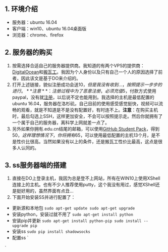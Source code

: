 ## 1. 环境介绍
* 服务器：ubuntu 16.04
* 客户端：win10、ubuntu 16.04桌面版
* 浏览器：chrome、firefox

## 2. 服务器的购买
1. 按需选择合适自己的服务器提供商。我知道的有两个VPS的提供商：[DigitalOcean](https://www.digitalocean.com/github-students/?utm_medium=partnerships&utm_source=github&utm_campaign=studentdevpack)和[搬瓦工](http://banwagong.cn/)。我因为个人身份以及只有自己一个人的原因选择了前者，因此该文是基于DO来介绍的。<br/>
2. 打开上述链接，貌似注册成功会送$10，但是我没有收到...，按照提示一步步的进行。**注意**：注册过程中为了恶意注册，必须充值$5，付款方式使用paypal，没有就[注册](https://www.paypal.com/c2/webapps/mpp/consumer?locale.x=zh_C2)，以后说不定也能用到。我选择的主机是最低配置的ubuntu 16.04，服务器在洛杉矶，自己目前的使用感受感觉挺快，视频可以流畅的观看，就是不知道是不是没有配置好，有时连不上。**注意**：在购买主机时，最后勾选上SSH，这样更加安全，不会可以按照提示走。然后你就拥有了一个属于自己的服务器，离科学上网就差一点了。
3. 另外如果你拥有.edu.cn结尾的邮箱，可以使用[GitHub Student Pack](https://education.github.com/)，得到$50，这样理想情况下，你将拥有$65，可以使用最低配置的主机13个月，是不是性价比很高。当然如果没有以上的条件，还是搬瓦工性价比最高，这点是很多人认同的。

## 3. ss服务器端的搭建
1. 直接在DO上登录主机，我因为总是登不上网站，所有在WIN10上使用XShell连接上的主机。也有不少人推荐使用putty，这个我没有用过，感觉XShell还是挺好用的，虽然界面有点丑...
2. 下面开始安装SS并进行配置了：<br/>
* 更新源和本地包
`
sudo apt-get update
sudo apt-get upgrade
`
* 安装python，安装过就不用了
`
sudo apt-get install python
`
* 安装pip并更新
`
sudo apt-get install python-pip
sudo install --upgrade pip
`
* 安装ss
`
sudo pip install shadowsocks
`
* 配置ss
`

`
